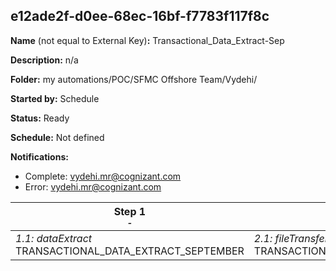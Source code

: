 ## e12ade2f-d0ee-68ec-16bf-f7783f117f8c

**Name** (not equal to External Key)**:** Transactional_Data_Extract-Sep

**Description:** n/a

**Folder:** my automations/POC/SFMC Offshore Team/Vydehi/

**Started by:** Schedule

**Status:** Ready

**Schedule:** Not defined

**Notifications:**

* Complete: vydehi.mr@cognizant.com
* Error: vydehi.mr@cognizant.com

| Step 1<br>_<small>-</small>_ | Step 2<br>_<small>-</small>_ |
| --- | --- |
| _1.1: dataExtract_<br>TRANSACTIONAL_DATA_EXTRACT_SEPTEMBER | _2.1: fileTransfer_<br>TRANSACTIONAL_DATA_EXTRACT_SEPTEMBER |
